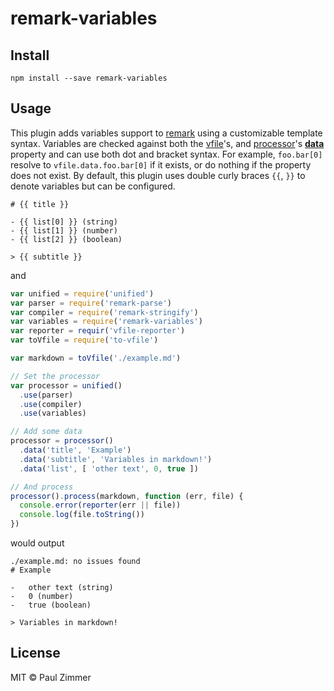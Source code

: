 # remark-variables

## Install

```
npm install --save remark-variables
```

## Usage

This plugin adds variables support to [remark](https://github.com/remarkjs/remark) using a customizable template syntax. Variables are checked against both the [vfile](https://github.com/vfile/vfile#vfiledata)'s, and [processor](https://github.com/unifiedjs/unified#processordatakey-value)'s **[data](https://github.com/vfile/vfile#vfiledata)** property and can use both dot and bracket syntax. For example, `foo.bar[0]` resolve to `vfile.data.foo.bar[0]` if it exists, or do nothing if the property does not exist. By default, this plugin uses double curly braces `{{`, `}}` to denote variables but can be configured.

```
# {{ title }}

- {{ list[0] }} (string)
- {{ list[1] }} (number)
- {{ list[2] }} (boolean)

> {{ subtitle }}
```
and

```js
var unified = require('unified')
var parser = require('remark-parse')
var compiler = require('remark-stringify')
var variables = require('remark-variables')
var reporter = requir('vfile-reporter')
var toVfile = require('to-vfile')

var markdown = toVfile('./example.md')

// Set the processor
var processor = unified()
  .use(parser)
  .use(compiler)
  .use(variables)

// Add some data
processor = processor()
  .data('title', 'Example')
  .data('subtitle', 'Variables in markdown!')
  .data('list', [ 'other text', 0, true ])

// And process
processor().process(markdown, function (err, file) {
  console.error(reporter(err || file))
  console.log(file.toString())
})
```

would output

```
./example.md: no issues found
# Example

-   other text (string)
-   0 (number)
-   true (boolean)

> Variables in markdown!
```
## License

MIT &copy; Paul Zimmer
